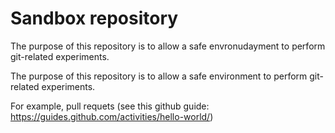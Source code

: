 # Sandbox repository

The purpose of this repository is to allow a safe envronudayment to perform git-related experiments.

The purpose of this repository is to allow a safe environment to perform git-related experiments.


For example, pull requets (see this github guide: https://guides.github.com/activities/hello-world/)